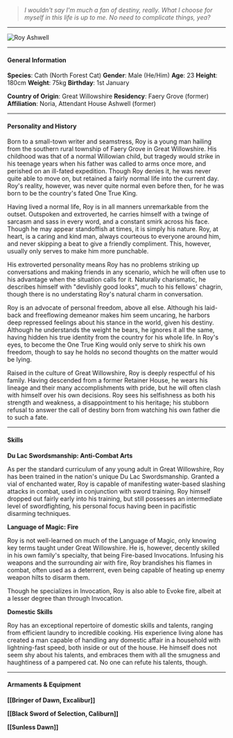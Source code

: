 >*I wouldn't say I'm much a fan of destiny, really. What I choose for myself in this life is up to me. No need to complicate things, yea?*

___

![](https://i.imgur.com/WJT9Yt7.png "Roy Ashwell")

___

#### General Information

**Species**: Cath (North Forest Cat)
**Gender**: Male (He/Him)
**Age**: 23
**Height**: 180cm
**Weight**: 75kg
**Birthday**: 1st January


**Country of Origin**: Great Willowshire
**Residency**: Faery Grove (former)
**Affiliation**: Noria, Attendant House Ashwell (former)

___

#### Personality and History
Born to a small-town writer and seamstress, Roy is a young man hailing from the southern rural township of Faery Grove in Great Willowshire. His childhood was that of a normal Willowian child, but tragedy would strike in his teenage years when his father was called to arms once more, and perished on an ill-fated expedition. Though Roy denies it, he was never quite able to move on, but retained a fairly normal life into the current day. Roy's reality, however, was never quite normal even before then, for he was born to be the country's fated One True King.

Having lived a normal life, Roy is in all manners unremarkable from the outset. Outspoken and extroverted, he carries himself with a twinge of sarcasm and sass in every word, and a constant smirk across his face. Though he may appear standoffish at times, it is simply his nature. Roy, at heart, is a caring and kind man, always courteous to everyone around him, and never skipping a beat to give a friendly compliment. This, however, usually only serves to make him more punchable.

His extroverted personality means Roy has no problems striking up conversations and making friends in any scenario, which he will often use to his advantage when the situation calls for it. Naturally charismatic, he describes himself with "devlishly good looks", much to his fellows' chagrin, though there is no understating Roy's natural charm in conversation.

Roy is an advocate of personal freedom, above all else. Although his laid-back and freeflowing demeanor makes him seem uncaring, he harbors deep repressed feelings about his stance in the world, given his destiny. Although he understands the weight he bears, he ignores it all the same, having hidden his true identity from the country for his whole life. In Roy's eyes, to become the One True King would only serve to shirk his own freedom, though to say he holds no second thoughts on the matter would be lying.

Raised in the culture of Great Willowshire, Roy is deeply respectful of his family. Having descended from a former Retainer House, he wears his lineage and their many accomplishments with pride, but he will often clash with himself over his own decisions. Roy sees his selfishness as both his strength and weakness, a disappointment to his heritage; his stubborn refusal to answer the call of destiny born from watching his own father die to such a fate. 

___

#### Skills
**Du Lac Swordsmanship: Anti-Combat Arts**

As per the standard curriculum of any young adult in Great Willowshire, Roy has been trained in the nation's unique Du Lac Swordsmanship. Granted a vial of enchanted water, Roy is capable of manifesting water-based slashing attacks in combat, used in conjunction with sword training. Roy himself dropped out fairly early into his training, but still possesses an intermediate level of swordfighting, his personal focus having been in pacifistic disarming techniques. 

**Language of Magic: Fire**

Roy is not well-learned on much of the Language of Magic, only knowing key terms taught under Great Willowshire. He is, however, decently skilled in his own family's specialty, that being Fire-based Invocations. Infusing his weapons and the surrounding air with fire, Roy brandishes his flames in combat, often used as a deterrent, even being capable of heating up enemy weapon hilts to disarm them.

Though he specializes in Invocation, Roy is also able to Evoke fire, albeit at a lesser degree than through Invocation. 

**Domestic Skills**

Roy has an exceptional repertoire of domestic skills and talents, ranging from efficient laundry to incredible cooking. His experience living alone has created a man capable of handling any domestic affair in a household with lightning-fast speed, both inside or out of the house. He himself does not seem shy about his talents, and embraces them with all the smugness and haughtiness of a pampered cat. No one can refute his talents, though.

___

#### Armaments & Equipment

**[[Bringer of Dawn, Excalibur]]**

**[[Black Sword of Selection, Caliburn]]**

**[[Sunless Dawn]]**








